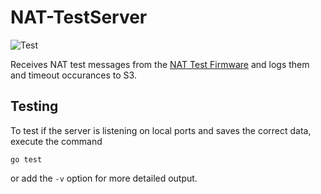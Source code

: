 # NAT-TestServer

![Test](https://github.com/NordicSemiconductor/NAT-TestServer/workflows/Test/badge.svg)

Receives NAT test messages from the [NAT Test Firmware](https://github.com/NordicSemiconductor/NAT-TestFirmware/) and logs them and timeout occurances to S3.

## Testing

To test if the server is listening on local ports and saves the correct data, execute the command

```
go test
```

or add the `-v` option for more detailed output.
